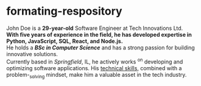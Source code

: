 # formating-respository
John Doe is a **29-year-old** Software Engineer at Tech Innovations Ltd.</br> **With five years of experience in the field, he has developed expertise in Python, JavaScript, SQL, React, and Node.js.**</br> He holds a ***BSc in Computer Science*** and has a strong passion for building innovative solutions.</br> Currently based in _Springfield_, IL, he actively works <sup>on</sup> developing and optimizing software applications. His <ins>technical skills</ins>, combined with a problem-<sub>solving</sub> mindset, make him a valuable asset in the tech industry.
